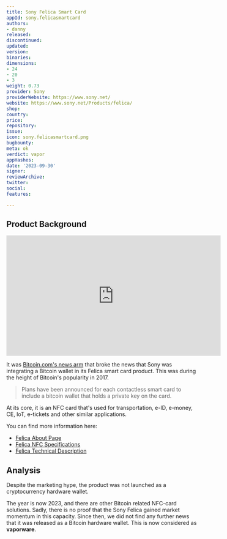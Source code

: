```yaml
---
title: Sony Felica Smart Card
appId: sony.felicasmartcard
authors:
- danny
released: 
discontinued: 
updated: 
version: 
binaries: 
dimensions:
- 24
- 20
- 3
weight: 0.73
provider: Sony
providerWebsite: https://www.sony.net/
website: https://www.sony.net/Products/felica/
shop: 
country: 
price: 
repository: 
issue: 
icon: sony.felicasmartcard.png
bugbounty: 
meta: ok
verdict: vapor
appHashes: 
date: '2023-09-30'
signer: 
reviewArchive: 
twitter: 
social: 
features: 

---
```


## Product Background 

<iframe width="560" height="315" src="https://www.youtube.com/embed/q-GE0py4Mh4?si=gUUNqa1BdUolOMSV" title="YouTube video player" frameborder="0" allow="accelerometer; autoplay; clipboard-write; encrypted-media; gyroscope; picture-in-picture; web-share" allowfullscreen></iframe>

It was [Bitcoin.com's news arm](https://news.bitcoin.com/contactless-smart-card-system-japan-bitcoin-hardware-wallets/) that broke the news that Sony was integrating a Bitcoin wallet in its Felica smart card product. This was during the height of Bitcoin's popularity in 2017. 

> Plans have been announced for each contactless smart card to include a bitcoin wallet that holds a private key on the card.

At its core, it is an NFC card that's used for transportation, e-ID, e-money, CE, IoT, e-tickets and other similar applications. 

You can find more information here:

- [Felica About Page](https://www.sony.net/Products/felica/about/)
- [Felica NFC Specifications](https://www.sony.net/Products/felica/NFC/)
- [Felica Technical Description](https://www.sony.net/Products/felica/business/tech-support/)

## Analysis 

Despite the marketing hype, the product was not launched as a cryptocurrency hardware wallet. 

The year is now 2023, and there are other Bitcoin related NFC-card solutions. Sadly, there is no proof that the Sony Felica gained market momentum in this capacity. Since then, we did not find any further news that it was released as a Bitcoin hardware wallet. This is now considered as **vaporware**.